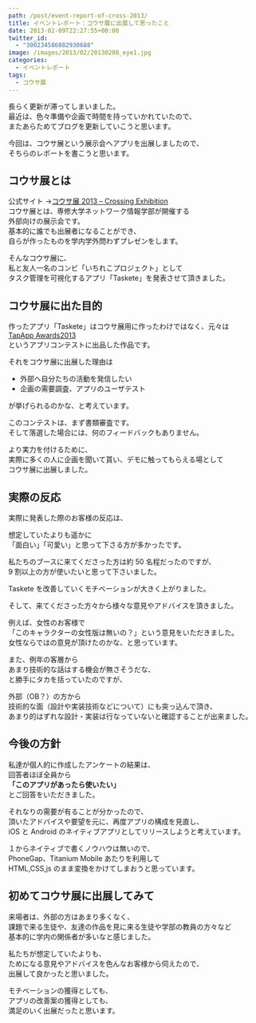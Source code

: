 ```yaml
---
path: /post/event-report-of-cross-2013/
title: イベントレポート：コウサ展に出展して思ったこと
date: 2013-02-09T22:27:55+00:00
twitter_id:
  - "300234586082930688"
image: /images/2013/02/20130208_eye1.jpg
categories:
  - イベントレポート
tags:
  - コウサ展
---
```


長らく更新が滞ってしまいました。  
最近は、色々準備や企画で時間を持っていかれていたので、  
またあらためてブログを更新していこうと思います。

今回は、コウサ展という展示会へアプリを出展しましたので、  
そちらのレポートを書こうと思います。

<!--more-->

## コウサ展とは

公式サイト →<a href="http://www.ne.senshu-u.ac.jp/~kousa2013/" target="_blank">コウサ展 2013 – Crossing Exhibition</a>  
コウサ展とは、専修大学ネットワーク情報学部が開催する  
外部向けの展示会です。  
基本的に誰でも出展者になることができ、  
自らが作ったものを学内学外問わずプレゼンをします。

そんなコウサ展に、  
私と友人一名のコンビ「いちれこプロジェクト」として  
タスク管理を可視化するアプリ「Taskete」を発表させて頂きました。

## コウサ展に出た目的

作ったアプリ「Taskete」はコウサ展用に作ったわけではなく、元々は  
<a href="http://book.mycom.co.jp/special/tapapp/" target="_blank">TapApp Awards2013</a>  
というアプリコンテストに出品した作品です。

それをコウサ展に出展した理由は

- 外部へ自分たちの活動を発信したい
- 企画の需要調査、アプリのユーザテスト

が挙げられるのかな、と考えています。

このコンテストは、まず書類審査です。  
そして落選した場合には、何のフィードバックもありません。

より実力を付けるために、  
実際に多くの人に企画を聞いて貰い、デモに触ってもらえる場として  
コウサ展に出展しました。

## 実際の反応

実際に発表した際のお客様の反応は、

想定していたよりも遥かに  
「面白い」「可愛い」と思って下さる方が多かったです。

私たちのブースに来てくださった方は約 50 名程だったのですが、  
9 割以上の方が使いたいと思って下さいました。

Taskete を改善していくモチベーションが大きく上がりました。

そして、来てくださった方々から様々な意見やアドバイスを頂きました。

例えば、女性のお客様で  
「このキャラクターの女性版は無いの？」という意見をいただきました。  
女性ならではの意見が頂けたのかな、と思っています。

また、例年の客層から  
あまり技術的な話はする機会が無さそうだな、  
と勝手にタカを括っていたのですが、

外部（OB？）の方から  
技術的な面（設計や実装技術などについて）にも突っ込んで頂き、  
あまり的はずれな設計・実装は行なっていないと確認することが出来ました。

## 今後の方針

私達が個人的に作成したアンケートの結果は、  
回答者ほぼ全員から  
**「このアプリがあったら使いたい」**  
とご回答をいただきました。

それなりの需要が有ることが分かったので、  
頂いたアドバイスや要望を元に、再度アプリの構成を見直し、  
iOS と Android のネイティブアプリとしてリリースしようと考えています。

１からネイティブで書くノウハウは無いので、  
PhoneGap、Titanium Mobile あたりを利用して  
HTML,CSS,js のまま変換をかけてしまおうと思っています。

## 初めてコウサ展に出展してみて

来場者は、外部の方はあまり多くなく、  
課題で来る生徒や、友達の作品を見に来る生徒や学部の教員の方々など  
基本的に学内の関係者が多いなと感じました。

私たちが想定していたよりも、  
ためになる意見やアドバイスを色んなお客様から伺えたので、  
出展して良かったと思いました。

モチベーションの獲得としても、  
アプリの改善案の獲得としても、  
満足のいく出展だったと思います。
